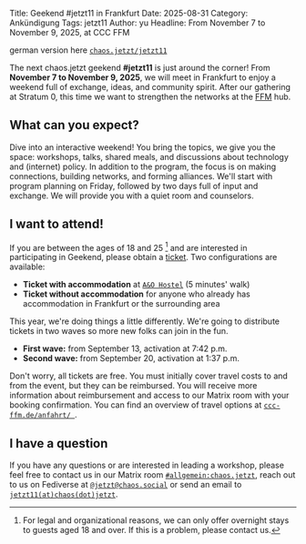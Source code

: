 Title: Geekend #jetzt11 in Frankfurt
Date: 2025-08-31
Category: Ankündigung
Tags: jetzt11
Author: yu
Headline: From November 7 to November 9, 2025, at CCC FFM 

german version here [`chaos.jetzt/jetzt11`](https://www.chaos.jetzt/jetzt11)

The next chaos.jetzt geekend **#jetzt11** is just around the corner! From **November 7 to November 9, 2025**, we will meet in Frankfurt to enjoy a weekend full of exchange, ideas, and community spirit. After our gathering at Stratum 0, this time we want to strengthen the networks at the [FFM](https://ccc-ffm.de/) hub.
## What can you expect?




Dive into an interactive weekend! You bring the topics, we give you the space: workshops, talks, shared meals, and discussions about technology and (internet) policy. In addition to the program, the focus is on making connections, building networks, and forming alliances. We'll start with program planning on Friday, followed by two days full of input and exchange.
We will provide you with a quiet room and counselors.




## I want to attend!


If you are between the ages of 18 and 25 [^1] and are interested in participating in Geekend, please obtain a [ticket](http://tickets.chaos.jetzt/jetzt11). Two configurations are available:


* **Ticket with accommodation** at [`A&O Hostel`](https://www.aohostels.com/de/frankfurt/frankfurt-galluswarte/) (5 minutes' walk)
* **Ticket without accommodation** for anyone who already has accommodation in Frankfurt or the surrounding area 


This year, we're doing things a little differently. We're going to distribute tickets in two waves so more new folks can join in the fun.


* **First wave:** from September 13, activation at 7:42 p.m.
* **Second wave:** from September 20, activation at 1:37 p.m.


Don't worry, all tickets are free. You must initially cover travel costs to and from the event, but they can be reimbursed. You will receive more information about reimbursement and access to our Matrix room with your booking confirmation. You can find an overview of travel options at  [`ccc-ffm.de/anfahrt/ `](https://ccc-ffm.de/anfahrt/).


## I have a question


If you have any questions or are interested in leading a workshop, please feel free to contact us in our Matrix room
[`#allgemein:chaos.jetzt`](https://matrix.to/#/#allgemein:chaos.jetzt), reach out to us on Fediverse at
[`@jetzt@chaos.social`](https://chaos.social/@jetzt) or send an email to [`jetzt11(at)chaos(dot)jetzt`](mailto:jetzt11@chaos.jetzt?subject=Frage%20zu%20#jetzt11%20Geekend).




[^1]: For legal and organizational reasons, we can only offer overnight stays to guests aged 18 and over. If this is a problem, please contact us.

